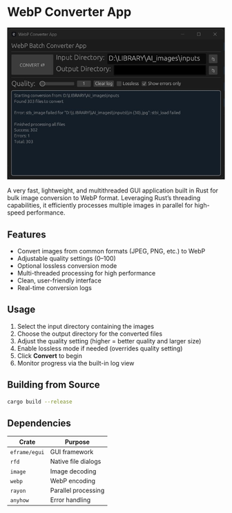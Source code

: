 # WebP Converter App

![Preview](examples/preview.jpg)

A very fast, lightweight, and multithreaded GUI application built in Rust for bulk image conversion to WebP format. Leveraging Rust’s threading capabilities, it efficiently processes multiple images in parallel for high-speed performance.

## Features

- Convert images from common formats (JPEG, PNG, etc.) to WebP  
- Adjustable quality settings (0–100)  
- Optional lossless conversion mode  
- Multi-threaded processing for high performance  
- Clean, user-friendly interface  
- Real-time conversion logs

## Usage

1. Select the input directory containing the images  
2. Choose the output directory for the converted files  
3. Adjust the quality setting (higher = better quality and larger size)  
4. Enable lossless mode if needed (overrides quality setting)  
5. Click **Convert** to begin  
6. Monitor progress via the built-in log view

## Building from Source
```bash
cargo build --release
```

## Dependencies

| Crate         | Purpose                |
|---------------|------------------------|
| `eframe/egui` | GUI framework          |
| `rfd`         | Native file dialogs    |
| `image`       | Image decoding         |
| `webp`        | WebP encoding          |
| `rayon`       | Parallel processing    |
| `anyhow`      | Error handling         |






















